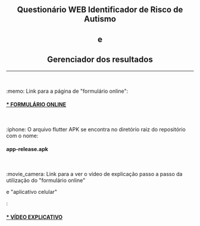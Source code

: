 ﻿<h2 align="center">Questionário WEB Identificador de Risco de Autismo</h2>
<h2 align="center">e</h2>
<h2 align="center">Gerenciador dos resultados</h2>
<hr>
<br>
<p align="left">:memo: Link para a página de <stronger>"formulário online"</stronger>:</p>
<h4><a href="https://cirqueira99.github.io/questionario_autismo/">  * FORMULÁRIO ONLINE</a></h4>
<br>
<p align="left">:iphone: O arquivo flutter APK se encontra no diretório raiz do repositório com o nome:</p>
<h4>  app-release.apk</h4>
<br>
<p align="left"> :movie_camera: Link para a ver o vídeo de explicação passo a passo da utilização do <stronger>"formulário online"</p></stronger> e <stronger>"aplicativo celular"</p></stronger>:</p>
<h4><a href="https://drive.google.com/file/d/134Ju2yU3XT-F43x4kkp5UvXgVjchLG6D/view?usp=sharing">  * VÍDEO EXPLICATIVO</a></h4>
